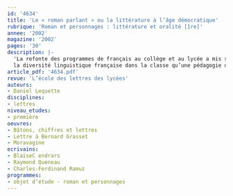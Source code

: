 ```yaml
---
id: '4634'
title: 'Le « roman parlant » ou la littérature à l’âge démocratique'
rubrique: 'Roman et personnages : littérature et oralité [1re]'
annee: '2002'
magazine: '2002'
pages: '30'
description: |-
  'La refonte des programmes de français au collège et au lycée a mis sur la sellette l’enseignement de l’oral. Il conviendrait peut-être mieux de parler d’oralité, dans la mesure où il ne s’agit pas simplement de faire davantage parler les élèves en classe, mais aussi de donner une place aux genres littéraires et non littéraires oraux, à leurs caractéristiques esthétiques et linguistiques. Une réflexion sur l’enseignement de l’oral ne peut faire l’économie d’une réflexion sur la langue elle-même et sur les rapports qu’entretiennent langue standard, langue de l’école, langue littéraire et langue parlée, ne serait-ce que pour tenter de définir des attitudes par rapport à l’irruption de
  la diversité linguistique française dans la classe qu’une pédagogie de l’oral devrait normalement susciter. Les auteurs de « romans parlants », Ramuz, Cendrars, Giono, Céline, Queneau, Charles-Louis Philippe, ont en commun d’avoir forgé leur écriture avec le fer de la langue ordinaire soumise au feu de l’oral.'
article_pdf: '4634.pdf'
revue: 'L’école des lettres des lycées'
auteurs:
- Daniel Lequette
disciplines:
- lettres
niveau_etudes:
- première
oeuvres:
- Bâtons, chiffres et lettres
- Lettre à Bernard Grasset
- Moravagine
ecrivains:
- BlaiseC endrars
- Raymond Queneau
- Charles-Ferdinand Ramuz
programmes:
- objet d’étude - roman et personnages
---
```

